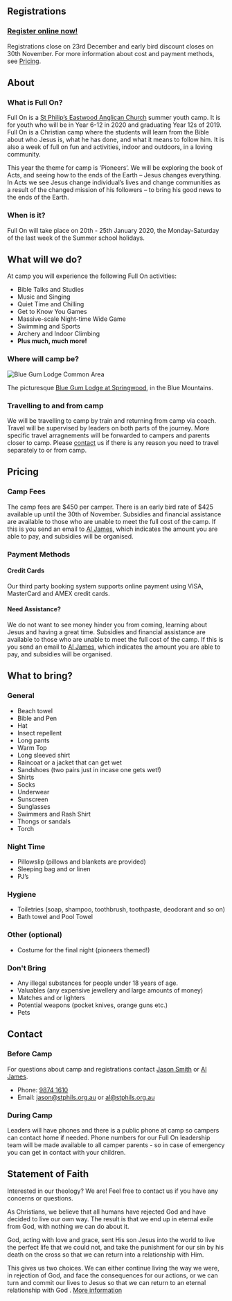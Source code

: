 ## Registrations

### [Register online now!](https://stphilseastwood.elvanto.com.au/form/83c70ff0-11e2-496a-999e-4d38cb120911)

Registrations close on 23rd December and early bird discount closes on 30th November. For more information about cost and payment methods, see [Pricing](/#pricing).

## About

### What is Full On?

Full On is a [St Philip’s Eastwood Anglican Church](http://en.stphils.org.au/) summer youth camp.
It is for youth who will be in Year 6-12 in 2020 and graduating Year 12s of 2019. Full On is a Christian camp where the students will learn from the Bible about who Jesus is, what he has done, and what it means to follow him. It is also a week of full on fun and activities, indoor and outdoors, in a loving community.

This year the theme for camp is ‘Pioneers’. We will be exploring the book of Acts, and seeing how to the ends of the Earth – Jesus changes everything. In Acts we see Jesus change individual’s lives and change communities as a result of the changed mission of his followers – to bring his good news to the ends of the Earth.

### When is it?

Full On will take place on 20th - 25th January 2020, the Monday-Saturday of the last week of the Summer school holidays.

## What will we do?

At camp you will experience the following Full On activities:

- Bible Talks and Studies
- Music and Singing
- Quiet Time and Chilling
- Get to Know You Games
- Massive-scale Night-time Wide Game
- Swimming and Sports
- Archery and Indoor Climbing
- **Plus much, much more!**

### Where will camp be?

![Blue Gum Lodge Common Area](https://user-images.githubusercontent.com/48076776/67346325-1057eb00-f58a-11e9-9bf5-61dd6a923db6.jpg)

The picturesque [Blue Gum Lodge at Springwood](http://www.youthworkscentres.net/blue-gum-lodge), in the Blue Mountains.

### Travelling to and from camp

We will be travelling to camp by train and returning from camp via coach. Travel will be supervised by leaders on both parts of the journey. More specific travel arragnements will be forwarded to campers and parents closer to camp. Please [contact](/#contact) us if there is any reason you need to travel separately to or from camp.

## Pricing

### Camp Fees

The camp fees are $450 per camper. There is an early bird rate of $425 available up until the 30th of November. Subsidies and financial assistance are available to those who are unable to meet the full cost of the camp. If this is you send an email to [Al James](mailto:al@stphils.org.au), which indicates the amount you are able to pay, and subsidies will be organised.

### Payment Methods

#### Credit Cards

Our third party booking system supports online payment using VISA, MasterCard and AMEX credit cards.

#### Need Assistance?

We do not want to see money hinder you from coming, learning about Jesus and having a great time. Subsidies and financial assistance are available to those who are unable to meet the full cost of the camp. If this is you send an email to [Al James](mailto:al@stphils.org.au), which indicates the amount you are able to pay, and subsidies will be organised.

## What to bring?

### General

- Beach towel
- Bible and Pen
- Hat
- Insect repellent
- Long pants
- Warm Top
- Long sleeved shirt
- Raincoat or a jacket that can get wet
- Sandshoes (two pairs just in incase one gets wet!)
- Shirts
- Socks
- Underwear
- Sunscreen
- Sunglasses
- Swimmers and Rash Shirt
- Thongs or sandals
- Torch

### Night Time

- Pillowslip (pillows and blankets are provided)
- Sleeping bag and or linen
- PJ’s

### Hygiene

- Toiletries (soap, shampoo, toothbrush, toothpaste, deodorant and so on)
- Bath towel and Pool Towel

### Other (optional)

- Costume for the final night (pioneers themed!)

### Don't Bring

- Any illegal substances for people under 18 years of age.
- Valuables (any expensive jewellery and large amounts of money)
- Matches and or lighters
- Potential weapons (pocket knives, orange guns etc.)
- Pets

## Contact

### Before Camp

For questions about camp and registrations contact [Jason Smith](http://en.stphils.org.au/about-us/staff-profiles/) or [Al James](http://en.stphils.org.au/about-us/staff-profiles/).

- Phone: [9874 1610](tel:98741610)
- Email: [jason@stphils.org.au](mailto:jason@stphils.org.au) or [al@stphils.org.au](mailto:al@stphils.org.au)

### During Camp

Leaders will have phones and there is a public phone at camp so campers can contact home if needed.  Phone numbers for our Full On leadership team will be made available to all camper parents - so in case of emergency you can get in contact with your children.

## Statement of Faith

Interested in our theology? We are! Feel free to contact us if you have any concerns or questions.

As Christians, we believe that all humans have rejected God and have decided to live our own way. The result is that we end up in eternal exile from God, with nothing we can do about it.

God, acting with love and grace, sent His son Jesus into the world to live the perfect life that we could not, and take the punishment for our sin by his death on the cross so that we can return into a relationship with Him.

This gives us two choices. We can either continue living the way we were, in rejection of God, and face the consequences for our actions, or we can turn and commit our lives to Jesus so that we can return to an eternal relationship with God . [More information](http://www.matthiasmedia.com.au/2wtl/2wtlonline.html)
